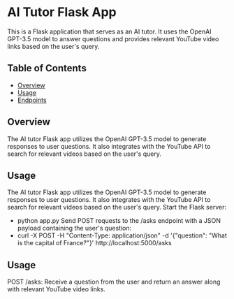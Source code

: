 # AI Tutor Flask App

This is a Flask application that serves as an AI tutor. It uses the OpenAI GPT-3.5 model to answer questions and provides relevant YouTube video links based on the user's query.

## Table of Contents
- [Overview](#overview)
- [Usage](#usage)
- [Endpoints](#endpoints)


## Overview
The AI tutor Flask app utilizes the OpenAI GPT-3.5 model to generate responses to user questions. It also integrates with the YouTube API to search for relevant videos based on the user's query.

## Usage
The AI tutor Flask app utilizes the OpenAI GPT-3.5 model to generate responses to user questions. It also integrates with the YouTube API to search for relevant videos based on the user's query.
Start the Flask server:
- python app.py
Send POST requests to the /asks endpoint with a JSON payload containing the user's question:
- curl -X POST -H "Content-Type: application/json" -d '{"question": "What is the capital of France?"}' http://localhost:5000/asks

## Usage
POST /asks: Receive a question from the user and return an answer along with relevant YouTube video links.





